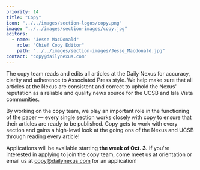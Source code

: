```yaml
---
priority: 14
title: "Copy"
icon: "../../images/section-logos/copy.png"
image: "../../images/section-images/copy.jpg"
editors:
  - name: "Jesse MacDonald"
    role: "Chief Copy Editor"
    path: "../../images/section-images/Jesse_Macdonald.jpg"
contact: "copy@dailynexus.com"
---
```

The copy team reads and edits all articles at the Daily Nexus for accuracy, clarity and adherence to Associated Press style. We help make sure that all articles at the Nexus are consistent and correct to uphold the Nexus' reputation as a reliable and quality news source for the UCSB and Isla Vista communities.

By working on the copy team, we play an important role in the functioning of the paper — every single section works closely with copy to ensure that their articles are ready to be published. Copy gets to work with every section and gains a high-level look at the going ons of the Nexus and UCSB through reading every article!

Applications will be available starting **the week of Oct. 3.** If you're interested in applying to join the copy team, come meet us at orientation or email us at [copy@dailynexus.com](mailto:copy@dailynexus.com) for an application! 